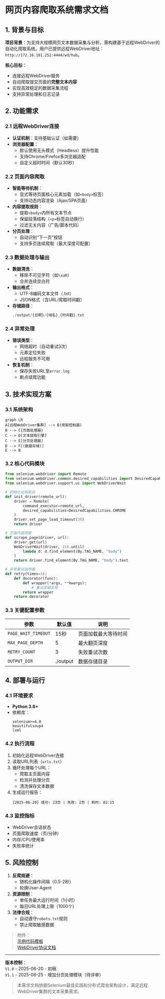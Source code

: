 # 网页内容爬取系统需求文档

## 1. 背景与目标
**项目背景**：为支持大规模网页文本数据采集与分析，需构建基于远程WebDriver的自动化爬取系统。用户已提供远程WebDriver地址：`http://172.16.101.252:4444/wd/hub`。

**核心目标**：
- 连接远程WebDriver服务
- 自动爬取提交页面的**完整文本内容**
- 实现高效稳定的数据采集流程
- 支持异常处理和日志记录

## 2. 功能需求

### 2.1 远程WebDriver连接
- **认证机制**：支持基础认证（如需要）
- **浏览器配置**：
  - 默认使用无头模式（Headless）提升性能
  - 支持Chrome/Firefox多浏览器适配
  - 自定义超时时间（默认30秒）

### 2.2 页面内容爬取
- **智能等待机制**：
  - 显式等待页面核心元素加载（如`<body>`标签）
  - 支持动态内容渲染（Ajax/SPA页面）
- **内容提取规则**：
  - 提取`<body>`内所有文本节点
  - 保留段落结构（`<p>`标签自动换行）
  - 过滤无关内容（广告/脚本代码）
- **分页处理**：
  - 自动识别“下一页”按钮
  - 支持多页连续爬取（最大深度可配置）

### 2.3 数据处理与输出
- **数据清洗**：
  - 移除不可见字符（如`\xa0`）
  - 合并连续空白符
- **输出格式**：
  - UTF-8编码文本文件（.txt）
  - JSON格式（含URL/爬取时间戳）
- **存储路径**：
  ```python
  ./output/{日期}/{域名}_{时间戳}.txt
  ```

### 2.4 异常处理
- **错误类型**：
  - 网络超时（自动重试3次）
  - 元素定位失败
  - 远程服务不可用
- **恢复机制**：
  - 保存失败URL至`error.log`
  - 断点续爬功能

## 3. 技术实现方案

### 3.1 系统架构
```mermaid
graph LR
A[远程WebDriver集群] --> B(爬取控制器)
B --> C{页面处理器}
C --> D[文本提取引擎]
C --> E[分页处理器]
D --> F[(数据存储)]
E --> B
```

### 3.2 核心代码模块
```python
from selenium.webdriver import Remote
from selenium.webdriver.common.desired_capabilities import DesiredCapabilities
from selenium.webdriver.support.ui import WebDriverWait

# 初始化远程驱动
def init_driver(remote_url):
    driver = Remote(
        command_executor=remote_url,
        desired_capabilities=DesiredCapabilities.CHROME
    )
    driver.set_page_load_timeout(30)
    return driver

# 页面内容爬取
def scrape_page(driver, url):
    driver.get(url)
    WebDriverWait(driver, 15).until(
        lambda d: d.find_element(By.TAG_NAME, "body")
    )
    return driver.find_element(By.TAG_NAME, "body").text

# 异常重试装饰器
def retry(times=3):
    def decorator(func):
        def wrapper(*args, **kwargs):
            # 重试逻辑实现
        return wrapper
    return decorator
```

### 3.3 关键配置参数
| 参数 | 默认值 | 说明 |
|------|--------|------|
| `PAGE_WAIT_TIMEOUT` | 15秒 | 页面加载最大等待时间 |
| `MAX_PAGE_DEPTH` | 5 | 最大翻页深度 |
| `RETRY_COUNT` | 3 | 失败重试次数 |
| `OUTPUT_DIR` | ./output | 数据存储目录 |

## 4. 部署与运行

### 4.1 环境要求
- **Python 3.8+**
- 依赖库：
  ```requirements
  selenium>=4.0
  beautifulsoup4
  lxml
  ```

### 4.2 执行流程
1. 初始化远程WebDriver连接
2. 读取URL列表（`urls.txt`）
3. 循环处理每个URL：
   - 爬取主页面内容
   - 检测并处理分页
   - 清洗保存文本数据
4. 生成运行报告：
   ```report
   [2025-06-20] 成功: 23页 | 失败: 2页 | 耗时: 02:15
   ```

### 4.3 监控指标
- WebDriver会话状态
- 页面爬取速度（页/分钟）
- 内存/CPU使用率
- 失败率统计

## 5. 风险控制
1. **反爬规避**：
   - 随机化操作间隔（0.5-2秒）
   - 轮换User-Agent
2. **资源限制**：
   - 单任务最大运行时间（1小时）
   - 每日URL处理上限（1000个）
3. **法律合规**：
   - 自动遵守`robots.txt`规则
   - 禁止爬取敏感数据

> 附件：  
> [示例代码模板](https://github.com/seleniumbase/SeleniumBase)  
> [WebDriver协议文档](https://www.w3.org/TR/webdriver/)  

---
**版本控制**：  
`V1.0` - 2025-06-20 - 初稿  
`V1.1` - 2025-06-25 - 增加分页处理模块（待评审）  

> 本需求文档依据Selenium最佳实践和分布式爬虫架构设计，满足远程WebDriver集群的文本采集需求。
